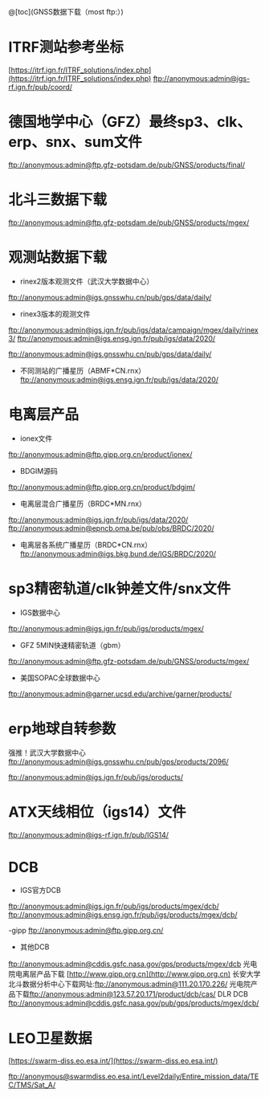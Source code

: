 

@[toc](GNSS数据下载（most ftp:）)

# ITRF测站参考坐标

[https://itrf.ign.fr/ITRF_solutions/index.php](https://itrf.ign.fr/ITRF_solutions/index.php)
[ftp://anonymous:admin@igs-rf.ign.fr/pub/coord/](ftp://anonymous:admin@igs-rf.ign.fr/pub/coord/)

# 德国地学中心（GFZ）最终sp3、clk、erp、snx、sum文件

[ftp://anonymous:admin@ftp.gfz-potsdam.de/pub/GNSS/products/final/](ftp://anonymous:admin@ftp.gfz-potsdam.de/pub/GNSS/products/final/)

# 北斗三数据下载

[ftp://anonymous:admin@ftp.gfz-potsdam.de/pub/GNSS/products/mgex/](ftp://anonymous:admin@ftp.gfz-potsdam.de/pub/GNSS/products/mgex/)

# 观测站数据下载

 - rinex2版本观测文件（武汉大学数据中心）

[ftp://anonymous:admin@igs.gnsswhu.cn/pub/gps/data/daily/](ftp://anonymous:admin@igs.gnsswhu.cn/pub/gps/data/daily/)

 - rinex3版本的观测文件

[ftp://anonymous:admin@igs.ign.fr/pub/igs/data/campaign/mgex/daily/rinex3/](ftp://anonymous:admin@igs.ign.fr/pub/igs/data/campaign/mgex/daily/rinex3/)
[ftp://anonymous:admin@igs.ensg.ign.fr/pub/igs/data/2020/](ftp://anonymous:admin@igs.ensg.ign.fr/pub/igs/data/2020/)

[ftp://anonymous:admin@igs.gnsswhu.cn/pub/gps/data/daily/](ftp://anonymous:admin@igs.gnsswhu.cn/pub/gps/data/daily/)

 - 不同测站的广播星历（ABMF*CN.rnx）
[ftp://anonymous:admin@igs.ensg.ign.fr/pub/igs/data/2020/](ftp://anonymous:admin@igs.ensg.ign.fr/pub/igs/data/2020/)

# 电离层产品

 - ionex文件

[ftp://anonymous:admin@ftp.gipp.org.cn/product/ionex/](ftp://anonymous:admin@ftp.gipp.org.cn/product/ionex/)

 - BDGIM源码

[ftp://anonymous:admin@ftp.gipp.org.cn/product/bdgim/](ftp://anonymous:admin@ftp.gipp.org.cn/product/bdgim/)

 - 电离层混合广播星历（BRDC*MN.rnx）

[ftp://anonymous:admin@igs.ign.fr/pub/igs/data/2020/](ftp://anonymous:admin@igs.ign.fr/pub/igs/data/2020/)
[ftp://anonymous:admin@epncb.oma.be/pub/obs/BRDC/2020/](ftp://anonymous:admin@epncb.oma.be/pub/obs/BRDC/2020/)
 - 电离层各系统广播星历（BRDC*CN.rnx）
[ftp://anonymous:admin@igs.bkg.bund.de/IGS/BRDC/2020/](ftp://anonymous:admin@igs.bkg.bund.de/IGS/BRDC/2020/)


# sp3精密轨道/clk钟差文件/snx文件

- IGS数据中心

[ftp://anonymous:admin@igs.ign.fr/pub/igs/products/mgex/](ftp://anonymous:admin@igs.ign.fr/pub/igs/products/mgex/)

 - GFZ 5MIN快速精密轨道（gbm）

[ftp://anonymous:admin@ftp.gfz-potsdam.de/pub/GNSS/products/mgex/](ftp://anonymous:admin@ftp.gfz-potsdam.de/pub/GNSS/products/mgex/)

 - 美国SOPAC全球数据中心

[ftp://anonymous:admin@garner.ucsd.edu/archive/garner/products/](ftp://anonymous:admin@garner.ucsd.edu/archive/garner/products/)


# erp地球自转参数

强推！武汉大学数据中心
[ftp://anonymous:admin@igs.gnsswhu.cn/pub/gps/products/2096/](ftp://anonymous:admin@igs.gnsswhu.cn/pub/gps/products/2096/)

[ftp://anonymous:admin@igs.ign.fr/pub/igs/products/](ftp://anonymous:admin@igs.ign.fr/pub/igs/products/)


# ATX天线相位（igs14）文件

[ftp://anonymous:admin@igs-rf.ign.fr/pub/IGS14/](ftp://anonymous:admin@igs-rf.ign.fr/pub/IGS14/)


# DCB

 - IGS官方DCB

[ftp://anonymous:admin@igs.ign.fr/pub/igs/products/mgex/dcb/](ftp://anonymous:admin@igs.ign.fr/pub/igs/products/mgex/dcb/)
[ftp://anonymous:admin@igs.ensg.ign.fr/pub/igs/products/mgex/dcb/](ftp://anonymous:admin@igs.ensg.ign.fr/pub/igs/products/mgex/dcb/)

-gipp
[ftp://anonymous:admin@ftp.gipp.org.cn/](ftp://anonymous:admin@ftp.gipp.org.cn/)
 - 其他DCB

[ftp://anonymous:admin@cddis.gsfc.nasa.gov/gps/products/mgex/dcb](ftp://anonymous:admin@cddis.gsfc.nasa.gov/gps/products/mgex/dcb)
光电院电离层产品下载 [http://www.gipp.org.cn](http://www.gipp.org.cn)
长安大学北斗数据分析中心下载网址:[ftp://anonymous:admin@111.20.170.226/](ftp://anonymous:admin@111.20.170.226/)
光电院产品下载[ftp://anonymous:admin@123.57.20.171/product/dcb/cas/](ftp://anonymous:admin@123.57.20.171/product/dcb/cas/)
DLR DCB [ftp://anonymous:admin@cddis.gsfc.nasa.gov/pub/gps/products/mgex/dcb/](ftp://anonymous:admin@cddis.gsfc.nasa.gov/pub/gps/products/mgex/dcb/)

# LEO卫星数据
[https://swarm-diss.eo.esa.int/](https://swarm-diss.eo.esa.int/)

[ftp://anonymous@swarmdiss.eo.esa.int/Level2daily/Entire_mission_data/TEC/TMS/Sat_A/](ftp://anonymous@swarm-diss.eo.esa.int/Level2daily/Entire_mission_data/TEC/TMS/Sat_A/)
